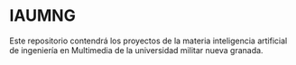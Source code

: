 # IAUMNG
Este repositorio contendrá los proyectos de la materia inteligencia artificial de ingeniería en Multimedia de la universidad militar nueva granada.
